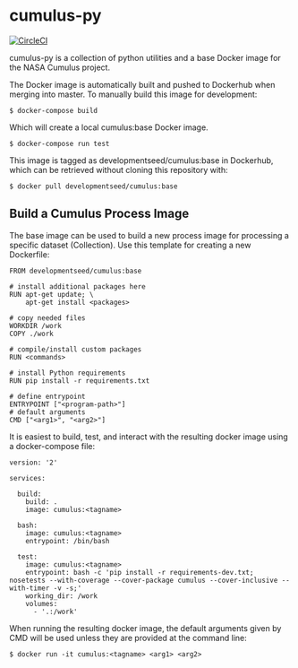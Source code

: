 # cumulus-py

[![CircleCI](https://circleci.com/gh/cumulus-nasa/cumulus-py.svg?style=svg)](https://circleci.com/gh/cumulus-nasa/cumulus-py)

cumulus-py is a collection of python utilities and a base Docker image for the NASA Cumulus project.

The Docker image is automatically built and pushed to Dockerhub when merging into master. To manually build this image for development:

    $ docker-compose build

Which will create a local cumulus:base Docker image.

	$ docker-compose run test

This image is tagged as developmentseed/cumulus:base in Dockerhub, which can be retrieved without cloning this repository with:

	$ docker pull developmentseed/cumulus:base

## Build a Cumulus Process Image

The base image can be used to build a new process image for processing a specific dataset (Collection). Use this template for creating a new Dockerfile:

```
FROM developmentseed/cumulus:base

# install additional packages here
RUN apt-get update; \
	apt-get install <packages>

# copy needed files
WORKDIR /work
COPY ./work

# compile/install custom packages
RUN <commands>

# install Python requirements
RUN pip install -r requirements.txt

# define entrypoint
ENTRYPOINT ["<program-path>"]
# default arguments
CMD ["<arg1>", "<arg2>"]
```

It is easiest to build, test, and interact with the resulting docker image using a docker-compose file:

```
version: '2'

services:
  
  build:
    build: .
    image: cumulus:<tagname>

  bash:
    image: cumulus:<tagname>
    entrypoint: /bin/bash

  test:
    image: cumulus:<tagname>
    entrypoint: bash -c 'pip install -r requirements-dev.txt; nosetests --with-coverage --cover-package cumulus --cover-inclusive --with-timer -v -s;'
    working_dir: /work
    volumes:
      - '.:/work'
```

When running the resulting docker image, the default arguments given by CMD will be used unless they are provided at the command line:

	$ docker run -it cumulus:<tagname> <arg1> <arg2>



